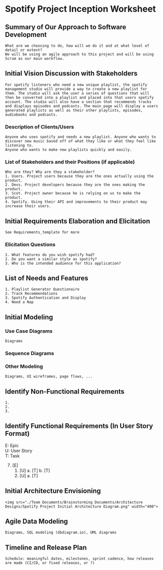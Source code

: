 Spotify Project Inception Worksheet
=====================================

## Summary of Our Approach to Software Development 
    What are we choosing to do, how will we do it and at what level of detail or extent?
    We will be using an agile approach to this project and will be using Scrum as our main workflow. 

## Initial Vision Discussion with Stakeholders
    For spotify listeners who need a new unique playlist, the spotify management studio will provide a way to create a new playlist for 
    them. The studio will ask the user a series of questions that will then be converted into a playlist and placed into that users spotify account. The studio will also have a section that recommends tracks and displays episodes and podcasts. The main page will display a users generated playlists as well as their other playlists, episodes, audiobooks and podcasts. 

### Description of Clients/Users
    Anyone who uses spotify and needs a new playlist. Anyone who wants to discover new music based off of what they like or what they feel like listening to.
    Anyone who wants to make new playlists quickly and easily. 

### List of Stakeholders and their Positions (if applicable)
    Who are they? Why are they a stakeholder?
    1. Users. Project users because they are the ones actually using the product.
    2. Devs. Project developers because they are the ones making the product.
    3. Scot. Project owner because he is relying on us to make the product.
    4. Spotify. Using their API and improvements to their product may increase their users. 

## Initial Requirements Elaboration and Elicitation
    See Requirements_template for more

### Elicitation Questions
    1. What features do you wish spotify had?
    2. Do you want a similar style as spotify?
    3. Who is the intended audience for this application?

## List of Needs and Features
    1. Playlist Generator Questionaire 
    2. Track Recommendations
    3. Spotify Authentication and Display
    4. Need a Nap

## Initial Modeling

### Use Case Diagrams
    Diagrams

### Sequence Diagrams

### Other Modeling
    Diagrams, UI wireframes, page flows, ...

## Identify Non-Functional Requirements
    1.
    2.
    3.

## Identify Functional Requirements (In User Story Format)

E: Epic  
U: User Story  
T: Task  

7. [E] 
    1. [U]
        a. [T]
        b. [T]
    2. [U]
        a. [T]

## Initial Architecture Envisioning
    <img src="./Team Documents/Brainstorming Documents/Architecture Designs/Spotify Project Initial Architecture Diagram.png" width="400">

## Agile Data Modeling
    Diagrams, SQL modeling (dbdiagram.io), UML diagrams

## Timeline and Release Plan
    Schedule: meaningful dates, milestones, sprint cadence, how releases are made (CI/CD, or fixed releases, or ?)